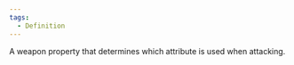 ```yaml
---
tags:
  - Definition
---
```

A weapon property that determines which attribute is used when attacking.